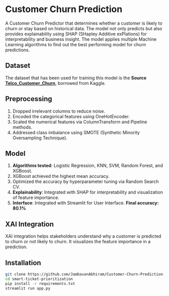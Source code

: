 # Customer Churn Prediction
A Customer Churn Predictor that determines whether a customer is likely to churn or stay based on historical data. The model not only predicts but also provides explainability using SHAP (SHapley Additive exPlations) for interpretability and business insight. The model applies multiple Machine Learning algorithms to find out the best performing model for churn predictions. 

## Dataset
The dataset that has been used for training this model is the **Source [Telco_Customer_Churn](https://www.kaggle.com/datasets/blastchar/telco-customer-churn)**, borrowed from Kaggle.

## Preprocessing
1. Dropped irrelevant columns to reduce noise.
2. Encoded the categorical features using OneHotEncoder.
3. Scaled the numerical features via ColumnTransform and Pipeline methods.
4. Addressed class imbalance using SMOTE (Synthetic Minority Oversampling Technique).

## Model
1. **Algorithms tested**: Logistic Regression, KNN, SVM, Random Forest, and XGBoost.
2. XGBoost achieved the highest mean accuracy.
3. Optimized the accuracy by hyperparameter tuning via Random Search CV.
4. **Explainability**: Integrated with SHAP for interpretability and visualization of feature importance.
5. **Interface**: Integrated with Streamlit for User Interface.
**Final accuracy: 80.1%**

## XAI Integration
XAI integration helps stakeholders understand why a customer is predicted to churn or not likely to churn. It visualizes the feature importance in a prediction. 

## Installation
``` bash
git clone https://github.com/JambavanAbhiram/Customer-Churn-Prediction-with-XAI.git
cd smart-ticket-prioritization
pip install -r requirements.txt
streamlit run app.py
